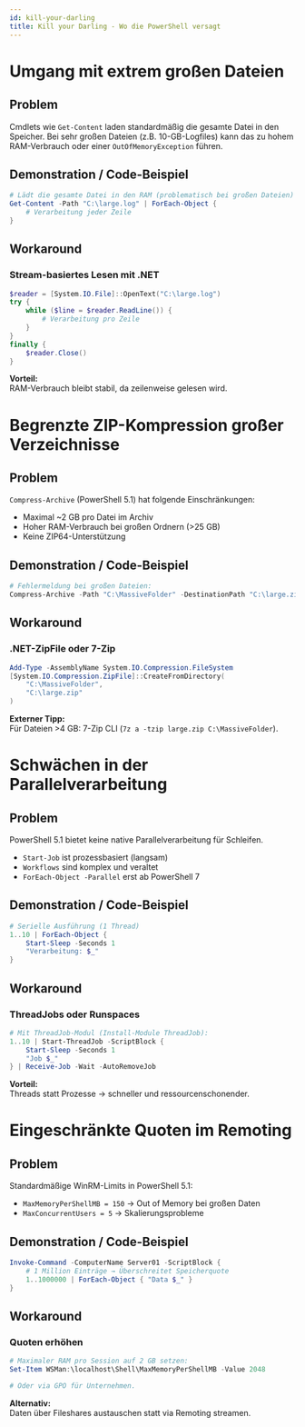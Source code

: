```yaml
---
id: kill-your-darling
title: Kill your Darling - Wo die PowerShell versagt
---
```


# Umgang mit extrem großen Dateien

## Problem

Cmdlets wie `Get-Content` laden standardmäßig die gesamte Datei in den Speicher. Bei sehr großen Dateien (z.B. 10-GB-Logfiles) kann das zu hohem RAM-Verbrauch oder einer `OutOfMemoryException` führen.

## Demonstration / Code-Beispiel

```powershell
# Lädt die gesamte Datei in den RAM (problematisch bei großen Dateien)
Get-Content -Path "C:\large.log" | ForEach-Object {
    # Verarbeitung jeder Zeile
}
```

## Workaround

### Stream-basiertes Lesen mit .NET

```powershell
$reader = [System.IO.File]::OpenText("C:\large.log")
try {
    while ($line = $reader.ReadLine()) {
        # Verarbeitung pro Zeile
    }
}
finally {
    $reader.Close()
}
```

**Vorteil:**  
RAM-Verbrauch bleibt stabil, da zeilenweise gelesen wird.

# Begrenzte ZIP-Kompression großer Verzeichnisse

## Problem

`Compress-Archive` (PowerShell 5.1) hat folgende Einschränkungen:  
- Maximal ~2 GB pro Datei im Archiv  
- Hoher RAM-Verbrauch bei großen Ordnern (>25 GB)  
- Keine ZIP64-Unterstützung

## Demonstration / Code-Beispiel

```powershell
# Fehlermeldung bei großen Dateien:
Compress-Archive -Path "C:\MassiveFolder" -DestinationPath "C:\large.zip"
```

## Workaround

### .NET-ZipFile oder 7-Zip

```powershell
Add-Type -AssemblyName System.IO.Compression.FileSystem
[System.IO.Compression.ZipFile]::CreateFromDirectory(
    "C:\MassiveFolder", 
    "C:\large.zip"
)
```

**Externer Tipp:**  
Für Dateien >4 GB: 7-Zip CLI (`7z a -tzip large.zip C:\MassiveFolder`).



# Schwächen in der Parallelverarbeitung

## Problem

PowerShell 5.1 bietet keine native Parallelverarbeitung für Schleifen.  
- `Start-Job` ist prozessbasiert (langsam)  
- `Workflows` sind komplex und veraltet  
- `ForEach-Object -Parallel` erst ab PowerShell 7

## Demonstration / Code-Beispiel

```powershell
# Serielle Ausführung (1 Thread)
1..10 | ForEach-Object {
    Start-Sleep -Seconds 1
    "Verarbeitung: $_"
}
```

## Workaround

### ThreadJobs oder Runspaces

```powershell
# Mit ThreadJob-Modul (Install-Module ThreadJob):
1..10 | Start-ThreadJob -ScriptBlock {
    Start-Sleep -Seconds 1
    "Job $_"
} | Receive-Job -Wait -AutoRemoveJob
```

**Vorteil:**  
Threads statt Prozesse → schneller und ressourcenschonender.



# Eingeschränkte Quoten im Remoting

## Problem

Standardmäßige WinRM-Limits in PowerShell 5.1:  
- `MaxMemoryPerShellMB = 150` → Out of Memory bei großen Daten  
- `MaxConcurrentUsers = 5` → Skalierungsprobleme

## Demonstration / Code-Beispiel

```powershell
Invoke-Command -ComputerName Server01 -ScriptBlock {
    # 1 Million Einträge → Überschreitet Speicherquote
    1..1000000 | ForEach-Object { "Data $_" }
}
```

## Workaround

### Quoten erhöhen

```powershell
# Maximaler RAM pro Session auf 2 GB setzen:
Set-Item WSMan:\localhost\Shell\MaxMemoryPerShellMB -Value 2048

# Oder via GPO für Unternehmen.
```

**Alternativ:**  
Daten über Fileshares austauschen statt via Remoting streamen.

